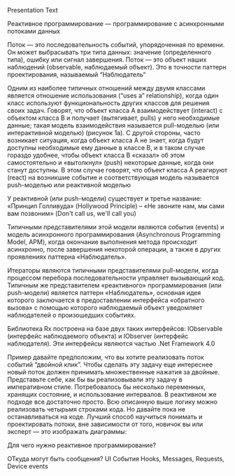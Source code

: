 ﻿Presentation Text

Реактивное программирование — программирование с асинхронными потоками данных

Поток — это последовательность событий, упорядоченная по времени. Он может выбрасывать три типа данных: значение (определенного типа), ошибку или сигнал завершения.
Поток — это объект наших наблюдений (observable, наблюдаемый объект). Это в точности паттерн проектирования, называемый “Наблюдатель“

Одним из наиболее типичных отношений между двумя классами является отношение использования (“uses a” relationship), когда один класс используют функциональность других классов для решения своих задач.
Говорят, что объект класса A взаимодействует (interact) с объектом класса B и получает (вытягивает, pulls) у него необходимые данные; такая модель взаимодействия называется pull-моделью (или интерактивной моделью) (рисунок 1а).
С другой стороны, часто возникает ситуация, когда объект класса A не знает, когда будут доступны необходимые ему данные в классе B, и в таком случае гораздо удобнее, чтобы объект класса B «сказал» об этом самостоятельно и «вытолкнул» (push) некоторые данные, когда они станут доступны. В этом случае говорят, что объект класса А реагируют (react) на возникшие событие и соответствующая модель называется push-моделью или реактивной моделью


У реактивной (или push-модели) существует и третье название: «Принцип Голливуда» (Hollywood Principle) – «Не звоните нам, мы сами вам позвоним» (Don't call us, we'll call you)


Типичными представителями этой модели являются события (events) и модель асинхронного программирования (Asynchronous Programming Model, APM), когда окончание выполнения метода происходит асинхронно, после завершения некоторой операции, а также в других проявлениях паттерна «Наблюдатель».

Итераторы являются типичными представителями pull-модели, когда процессом перебора последовательности управляет вызывающий код.
Типичным же представителем «реактивного» программирования (или push-модели) является паттерн «Наблюдатель», основная идея которого заключается в предоставлении интерфейса «обратного вызова» с помощью которого наблюдаемый объект уведомляет наблюдателей о произошедших событиях.

Библиотека Rx построена на базе двух таких интерфейсов: IObservable<T> (интерфейс наблюдаемого объекта) и IObserver<T> (интерфейс наблюдателя). Эти интерфейсы являются частью .Net Framework 4.0 


Пример
давайте предположим, что вы хотите реализовать поток событий “двойной клик”. Чтобы сделать эту задачу еще интереснее новый поток должен принимать множественные нажатия за двойные. Представьте себе, как бы вы реализовывали эту задачу в императивном стиле. Потребовалось бы несколько переменных, хранящих состояние, и использование интервалов.
В реактивном же подходе все достаточно просто. Всю описанную выше логику можно реализовать четырьмя строками кода. Но давайте пока не останавливаться на коде. Лучший способ научиться понимать и проектировать потоки, вне зависимости от того, новичок вы или эксперт — это изображать диаграммы:


Для чего нужно реактивное программирование?


ОТкуда могут быть сообщения?
UI События
Hooks,
Messages,
Requests,
Device events






